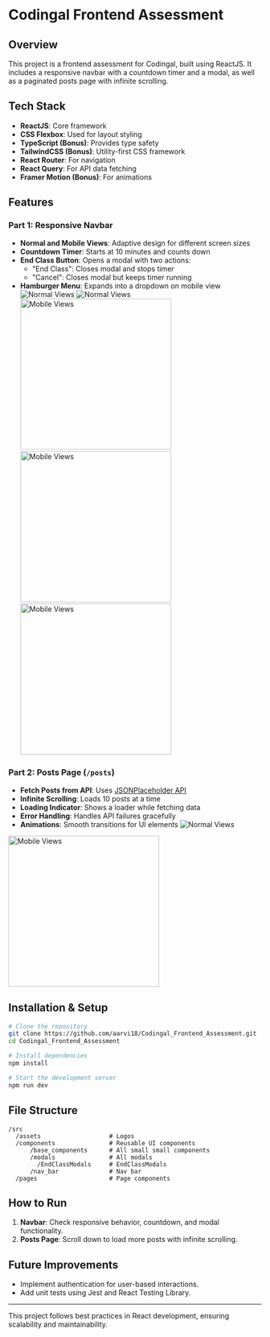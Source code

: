 # Codingal Frontend Assessment

## Overview
This project is a frontend assessment for Codingal, built using ReactJS. It includes a responsive navbar with a countdown timer and a modal, as well as a paginated posts page with infinite scrolling.

## Tech Stack
- **ReactJS**: Core framework
- **CSS Flexbox**: Used for layout styling
- **TypeScript (Bonus)**: Provides type safety
- **TailwindCSS (Bonus)**: Utility-first CSS framework
- **React Router**: For navigation
- **React Query**: For API data fetching
- **Framer Motion (Bonus)**: For animations

## Features

### Part 1: Responsive Navbar
- **Normal and Mobile Views**: Adaptive design for different screen sizes
- **Countdown Timer**: Starts at 10 minutes and counts down
- **End Class Button**: Opens a modal with two actions:
  - "End Class": Closes modal and stops timer
  - "Cancel": Closes modal but keeps timer running
- **Hamburger Menu**: Expands into a dropdown on mobile view
  ![Normal Views](./photos/Desktop%20Navbar.jpg)
  ![Normal Views](./photos/Desktop%20Modal.jpg)
  <img src="./photos/Mobile%20Home.jpg" alt="Mobile Views" width="300">
  <img src="./photos/Mobile%20Navbar.jpg" alt="Mobile Views" width="300">
  <img src="./photos/Mobile%20Modal.jpg" alt="Mobile Views" width="300">

### Part 2: Posts Page (`/posts`)
- **Fetch Posts from API**: Uses [JSONPlaceholder API](https://jsonplaceholder.typicode.com/posts)
- **Infinite Scrolling**: Loads 10 posts at a time
- **Loading Indicator**: Shows a loader while fetching data
- **Error Handling**: Handles API failures gracefully
- **Animations**: Smooth transitions for UI elements
![Normal Views](./photos/Desktop%20Post.jpg)
<img src="./photos/Mobile%20Post.jpg" alt="Mobile Views" width="300">

## Installation & Setup
```sh
# Clone the repository
git clone https://github.com/aarvi18/Codingal_Frontend_Assessment.git
cd Codingal_Frontend_Assessment

# Install dependencies
npm install

# Start the development server
npm run dev
```

## File Structure
```
/src
  /assets                   # Logos
  /components               # Reusable UI components
      /base_components      # All small small components
      /modals               # All modals
        /EndClassModals     # EndClassModals
      /nav_bar              # Nav bar
  /pages                    # Page components
```

## How to Run
1. **Navbar**: Check responsive behavior, countdown, and modal functionality.
2. **Posts Page**: Scroll down to load more posts with infinite scrolling.

## Future Improvements
- Implement authentication for user-based interactions.
- Add unit tests using Jest and React Testing Library.

---
This project follows best practices in React development, ensuring scalability and maintainability.
